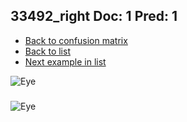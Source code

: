 ## 33492_right Doc: 1 Pred: 1
- [Back to confusion matrix](https://github.com/juliandewit/kaggle_retinopathy/blob/master/matrix.md)
- [Back to list](https://github.com/juliandewit/kaggle_retinopathy/blob/master/lists/11/list.md)
- [Next example in list](https://github.com/juliandewit/kaggle_retinopathy/blob/master/lists/11/33/33623_left.md)

![Eye](https://retinopaty.blob.core.windows.net/size1024/33492_right_1.jpeg)

### 

![Eye]()
